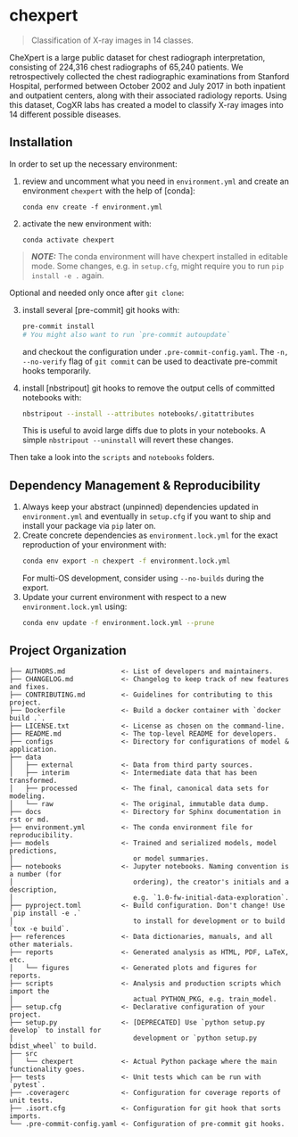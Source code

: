 <!-- These are examples of badges you might also want to add to your README. Update the URLs accordingly.
[![Project generated with PyScaffold](https://img.shields.io/badge/-PyScaffold-005CA0?logo=pyscaffold)](https://pyscaffold.org/)
[![Built Status](https://api.cirrus-ci.com/github/<USER>/chexpert.svg?branch=main)](https://cirrus-ci.com/github/<USER>/chexpert)
[![ReadTheDocs](https://readthedocs.org/projects/chexpert/badge/?version=latest)](https://chexpert.readthedocs.io/en/stable/)
[![Coveralls](https://img.shields.io/coveralls/github/<USER>/chexpert/main.svg)](https://coveralls.io/r/<USER>/chexpert)
[![PyPI-Server](https://img.shields.io/pypi/v/chexpert.svg)](https://pypi.org/project/chexpert/)
[![Conda-Forge](https://img.shields.io/conda/vn/conda-forge/chexpert.svg)](https://anaconda.org/conda-forge/chexpert)
[![Monthly Downloads](https://pepy.tech/badge/chexpert/month)](https://pepy.tech/project/chexpert)
[![Twitter](https://img.shields.io/twitter/url/http/shields.io.svg?style=social&label=Twitter)](https://twitter.com/chexpert)
-->

# chexpert

> Classification of X-ray images in 14 classes.

CheXpert is a large public dataset for chest radiograph interpretation, consisting of 224,316 chest radiographs of 65,240 patients. We retrospectively collected the chest radiographic examinations from Stanford Hospital, performed between October 2002 and July 2017 in both inpatient and outpatient centers, along with their associated radiology reports. Using this dataset, CogXR labs has created a model to classify X-ray images into 14 different possible diseases.

## Installation

In order to set up the necessary environment:

1. review and uncomment what you need in `environment.yml` and create an environment `chexpert` with the help of [conda]:
   ```
   conda env create -f environment.yml
   ```
2. activate the new environment with:
   ```
   conda activate chexpert
   ```

> **_NOTE:_**  The conda environment will have chexpert installed in editable mode.
> Some changes, e.g. in `setup.cfg`, might require you to run `pip install -e .` again.

Optional and needed only once after `git clone`:

3. install several [pre-commit] git hooks with:
   ```bash
   pre-commit install
   # You might also want to run `pre-commit autoupdate`
   ```
   and checkout the configuration under `.pre-commit-config.yaml`.
   The `-n, --no-verify` flag of `git commit` can be used to deactivate pre-commit hooks temporarily.

4. install [nbstripout] git hooks to remove the output cells of committed notebooks with:
   ```bash
   nbstripout --install --attributes notebooks/.gitattributes
   ```
   This is useful to avoid large diffs due to plots in your notebooks.
   A simple `nbstripout --uninstall` will revert these changes.

Then take a look into the `scripts` and `notebooks` folders.

## Dependency Management & Reproducibility

1. Always keep your abstract (unpinned) dependencies updated in `environment.yml` and eventually
   in `setup.cfg` if you want to ship and install your package via `pip` later on.
2. Create concrete dependencies as `environment.lock.yml` for the exact reproduction of your
   environment with:
   ```bash
   conda env export -n chexpert -f environment.lock.yml
   ```
   For multi-OS development, consider using `--no-builds` during the export.
3. Update your current environment with respect to a new `environment.lock.yml` using:
   ```bash
   conda env update -f environment.lock.yml --prune
   ```
## Project Organization

```
├── AUTHORS.md              <- List of developers and maintainers.
├── CHANGELOG.md            <- Changelog to keep track of new features and fixes.
├── CONTRIBUTING.md         <- Guidelines for contributing to this project.
├── Dockerfile              <- Build a docker container with `docker build .`.
├── LICENSE.txt             <- License as chosen on the command-line.
├── README.md               <- The top-level README for developers.
├── configs                 <- Directory for configurations of model & application.
├── data
│   ├── external            <- Data from third party sources.
│   ├── interim             <- Intermediate data that has been transformed.
│   ├── processed           <- The final, canonical data sets for modeling.
│   └── raw                 <- The original, immutable data dump.
├── docs                    <- Directory for Sphinx documentation in rst or md.
├── environment.yml         <- The conda environment file for reproducibility.
├── models                  <- Trained and serialized models, model predictions,
│                              or model summaries.
├── notebooks               <- Jupyter notebooks. Naming convention is a number (for
│                              ordering), the creator's initials and a description,
│                              e.g. `1.0-fw-initial-data-exploration`.
├── pyproject.toml          <- Build configuration. Don't change! Use `pip install -e .`
│                              to install for development or to build `tox -e build`.
├── references              <- Data dictionaries, manuals, and all other materials.
├── reports                 <- Generated analysis as HTML, PDF, LaTeX, etc.
│   └── figures             <- Generated plots and figures for reports.
├── scripts                 <- Analysis and production scripts which import the
│                              actual PYTHON_PKG, e.g. train_model.
├── setup.cfg               <- Declarative configuration of your project.
├── setup.py                <- [DEPRECATED] Use `python setup.py develop` to install for
│                              development or `python setup.py bdist_wheel` to build.
├── src
│   └── chexpert            <- Actual Python package where the main functionality goes.
├── tests                   <- Unit tests which can be run with `pytest`.
├── .coveragerc             <- Configuration for coverage reports of unit tests.
├── .isort.cfg              <- Configuration for git hook that sorts imports.
└── .pre-commit-config.yaml <- Configuration of pre-commit git hooks.
```
